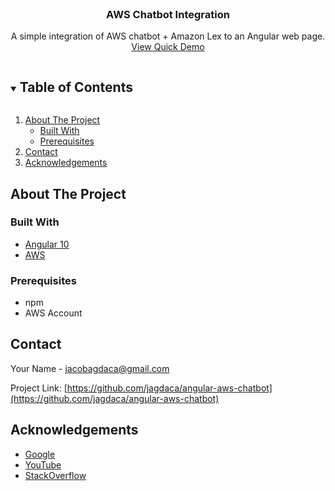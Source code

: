 
<br />
<p align="center">

  <h3 align="center">AWS Chatbot Integration</h3>

  <p align="center">
    A simple integration of AWS chatbot + Amazon Lex to an Angular web page.
    <br />
    <a href="https://youtu.be/GQTkmkzrF2E">View Quick Demo</a>
  </p>
</p>



<!-- TABLE OF CONTENTS -->
<details open="open">
  <summary><h2 style="display: inline-block">Table of Contents</h2></summary>
  <ol>
    <li>
      <a href="#about-the-project">About The Project</a>
      <ul>
        <li><a href="#built-with">Built With</a></li>
        <li><a href="#prerequisites">Prerequisites</a></li>
      </ul>
    </li>
    <li><a href="#contact">Contact</a></li>
    <li><a href="#acknowledgements">Acknowledgements</a></li>
  </ol>
</details>



<!-- ABOUT THE PROJECT -->
## About The Project

### Built With

* [Angular 10](https://angular.io/)
* [AWS](https://aws.amazon.com/)

### Prerequisites

* npm
* AWS Account



<!-- CONTACT -->
## Contact

Your Name - jacobagdaca@gmail.com

Project Link: [https://github.com/jagdaca/angular-aws-chatbot](https://github.com/jagdaca/angular-aws-chatbot)



<!-- ACKNOWLEDGEMENTS -->
## Acknowledgements

* [Google](https://www.google.com/)
* [YouTube](https://www.youtube.com/watch?v=dQw4w9WgXcQ&ab_channel=RickAstleyVEVO)
* [StackOverflow](https://stackoverflow.com/search?q=how+to+program&s=8d10fbde-eda2-44e2-9f47-c211996d723e)






<!-- MARKDOWN LINKS & IMAGES -->
<!-- https://www.markdownguide.org/basic-syntax/#reference-style-links -->
[contributors-shield]: https://img.shields.io/github/contributors/github_username/repo.svg?style=for-the-badge
